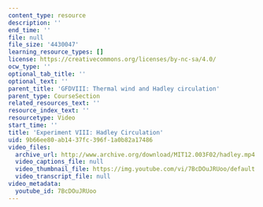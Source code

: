 ```yaml
---
content_type: resource
description: ''
end_time: ''
file: null
file_size: '4430047'
learning_resource_types: []
license: https://creativecommons.org/licenses/by-nc-sa/4.0/
ocw_type: ''
optional_tab_title: ''
optional_text: ''
parent_title: 'GFDVIII: Thermal wind and Hadley circulation'
parent_type: CourseSection
related_resources_text: ''
resource_index_text: ''
resourcetype: Video
start_time: ''
title: 'Experiment VIII: Hadley Circulation'
uid: 9b66ee80-ab14-37fc-396f-1a0b82a17486
video_files:
  archive_url: http://www.archive.org/download/MIT12.003F02/hadley.mp4
  video_captions_file: null
  video_thumbnail_file: https://img.youtube.com/vi/7BcDOuJRUoo/default.jpg
  video_transcript_file: null
video_metadata:
  youtube_id: 7BcDOuJRUoo
---
```

